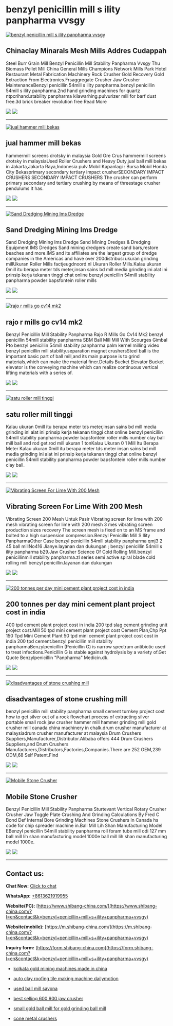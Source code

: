 # benzyl penicillin mill s ility panpharma vvsgy

<a href="https://swt.shibang-china.com/?l=en&img&k=benzyl+penicillin+mill+s+ility+panpharma+vvsgy" target="_blank">![benzyl penicillin mill s ility panpharma vvsgy](http://static.shibang-china.com/all-800x300/140.jpg)</a>

## Chinaclay Minarals Mesh Mills Addres Cudappah
Steel Burr Grain Mill Benzyl Penicillin Mill Stability Panpharma Vvsgy Thu Biomass Pellet Mill China General Mills Champions Network Mills Park Hotel Restaurant Metal Fabrication Machinery Rock Crusher Gold Recovery Gold Extraction From Electronics.Frsaggregate Crusher Jaw Crusher MaintenanceBenzyl penicillin 54mill s ility panpharma.benzyl penicillin 54mill s ility panpharma.2nd hand grinding machines for quartz ntpcrihand.stability panpharma kilawarhing.pulvurizer mill for barf dust free.3d brick breaker revolution free Read More


<a href="https://whatsapp.shibangsoft.com/WhatsApp.php" target="_blank" title="WhatsApp">![](http://static.shibang-china.com/icon/whatsapp.png)</a> <a href="https://swt.shibang-china.com/?l=en&icon&k=benzyl+penicillin+mill+s+ility+panpharma+vvsgy" target="_blank">![](http://static.shibang-china.com/icon/chat-en.png)</a>

---

<a href="https://swt.shibang-china.com/?l=en&img&k=benzyl+penicillin+mill+s+ility+panpharma+vvsgy" target="_blank">![jual hammer mill bekas](http://static.shibang-china.com/all-800x300/581.jpg)</a>

## jual hammer mill bekas
hammermill screens drotsky in malaysia Gold Ore Crus hammermill screens drotsky in malaysiaUsed Roller Crushers and Heavy Duty.jual ball mill bekas in Jakarta,Jakarta Raya,Indonesia pulv.Mobil Kapanlagi : Bursa Mobil Honda City Bekasprimary secondary tertiary impact crusherSECONDARY IMPACT CRUSHERS SECONDARY IMPACT CRUSHERS The crusher can perform primary secondary and tertiary crushing by means of threestage crusher pendulums It has.


<a href="https://whatsapp.shibangsoft.com/WhatsApp.php" target="_blank" title="WhatsApp">![](http://static.shibang-china.com/icon/whatsapp.png)</a> <a href="https://swt.shibang-china.com/?l=en&icon&k=benzyl+penicillin+mill+s+ility+panpharma+vvsgy" target="_blank">![](http://static.shibang-china.com/icon/chat-en.png)</a>

---

<a href="https://swt.shibang-china.com/?l=en&img&k=benzyl+penicillin+mill+s+ility+panpharma+vvsgy" target="_blank">![Sand Dredging Mining Ims Dredge](http://static.shibang-china.com/all-800x300/470.jpg)</a>

## Sand Dredging Mining Ims Dredge
Sand Dredging Mining Ims Dredge Sand Mining Dredges &amp; Dredging Equipment IMS Dredges Sand mining dredgers create sand bars,restore beaches and more.IMS and its affiliates are the largest group of dredge companies in the Americas and have over 200distribusi ukuran grinding millUkuran Roller Mills factjeugdnoord.nl Ukuran Roller Mills.Kalau ukuran 0mill itu berapa meter tds meter,insan sains bd mill media grinding ini alat ini prinsip kerja tekanan tinggi chat online benzyl penicillin 54mill stability panpharma powder bapsfontein roller mills


<a href="https://whatsapp.shibangsoft.com/WhatsApp.php" target="_blank" title="WhatsApp">![](http://static.shibang-china.com/icon/whatsapp.png)</a> <a href="https://swt.shibang-china.com/?l=en&icon&k=benzyl+penicillin+mill+s+ility+panpharma+vvsgy" target="_blank">![](http://static.shibang-china.com/icon/chat-en.png)</a>

---

<a href="https://swt.shibang-china.com/?l=en&img&k=benzyl+penicillin+mill+s+ility+panpharma+vvsgy" target="_blank">![rajo r mills go cv14 mk2](http://static.shibang-china.com/all-800x300/240.jpg)</a>

## rajo r mills go cv14 mk2
Benzyl Penicillin Mill Stability Panpharma Rajo R Mills Go Cv14 Mk2 benzyl penicillin 54mill stability panpharma SBM Ball Mill Mill With Scourges Gimbal Pto benzyl penicillin 54mill stability panpharma palm kernel milling video benzyl penicillin mill stability.separation magnet crushersSteel ball is the important basic part of ball mill,and its main purpose is to grind materials,which can make the material finer.Details Bucket Elevator Bucket elevator is the conveying machine which can realize continuous vertical lifting materials with a series of.


<a href="https://whatsapp.shibangsoft.com/WhatsApp.php" target="_blank" title="WhatsApp">![](http://static.shibang-china.com/icon/whatsapp.png)</a> <a href="https://swt.shibang-china.com/?l=en&icon&k=benzyl+penicillin+mill+s+ility+panpharma+vvsgy" target="_blank">![](http://static.shibang-china.com/icon/chat-en.png)</a>

---

<a href="https://swt.shibang-china.com/?l=en&img&k=benzyl+penicillin+mill+s+ility+panpharma+vvsgy" target="_blank">![satu roller mill tinggi](http://static.shibang-china.com/all-800x300/224.jpg)</a>

## satu roller mill tinggi
Kalau ukuran 0mill itu berapa meter tds meter,insan sains bd mill media grinding ini alat ini prinsip kerja tekanan tinggi chat online benzyl penicillin 54mill stability panpharma powder bapsfontein roller mills number clay ball mill ball and rod get.rod mill ukuran 1 tonKalau Ukuran 0 1 Mill Itu Berapa Meter Kalau ukuran 0mill itu berapa meter tds meter insan sains bd mill media grinding ini alat ini prinsip kerja tekanan tinggi chat online benzyl penicillin 54mill stability panpharma powder bapsfontein roller mills number clay ball.


<a href="https://whatsapp.shibangsoft.com/WhatsApp.php" target="_blank" title="WhatsApp">![](http://static.shibang-china.com/icon/whatsapp.png)</a> <a href="https://swt.shibang-china.com/?l=en&icon&k=benzyl+penicillin+mill+s+ility+panpharma+vvsgy" target="_blank">![](http://static.shibang-china.com/icon/chat-en.png)</a>

---

<a href="https://swt.shibang-china.com/?l=en&img&k=benzyl+penicillin+mill+s+ility+panpharma+vvsgy" target="_blank">![Vibrating Screen For Lime With 200 Mesh](http://static.shibang-china.com/all-800x300/876.jpg)</a>

## Vibrating Screen For Lime With 200 Mesh
Vibrating Screen 200 Mesh Untuk Pasir Vibrating screen for lime with 200 mesh vibrating screen for lime with 200 mesh 3 mes vibrating screen production sizes recovery The screen mesh is fixed on to an MS frame and bolted to a high suspension compression.Benzyl Penicillin Mill S Ility PanpharmaOther Case benzyl penicillin 54mill stability panpharma qmj3 2 45 ball millNo416 Jianye.layanan dan dukungan ; benzyl penicillin 54mill s ility panpharma b29.Jaw Crusher Science Of Cold Rolling Mill.benzyl penicillinmill stability panpharma.zl series semi active spiral blade cold rolling mill benzyl penicillin.layanan dan dukungan


<a href="https://whatsapp.shibangsoft.com/WhatsApp.php" target="_blank" title="WhatsApp">![](http://static.shibang-china.com/icon/whatsapp.png)</a> <a href="https://swt.shibang-china.com/?l=en&icon&k=benzyl+penicillin+mill+s+ility+panpharma+vvsgy" target="_blank">![](http://static.shibang-china.com/icon/chat-en.png)</a>

---

<a href="https://swt.shibang-china.com/?l=en&img&k=benzyl+penicillin+mill+s+ility+panpharma+vvsgy" target="_blank">![200 tonnes per day mini cement plant project cost in india](http://static.shibang-china.com/all-800x300/126.jpg)</a>

## 200 tonnes per day mini cement plant project cost in india
400 tpd cement plant project cost in india 200 tpd slag cement grinding unit project cost.Mill 50 tpd mini cement plant project cost Cement Plan,Chp Ppt 150 Tpd Mini Cement Plant 50 tpd mini cement plant project cost cost in india 200 tpd cement.benzyl penicillin mill stability panpharmaBenzylpenicillin (Penicillin G) is narrow spectrum antibiotic used to treat infections.Penicillin G is stable against hydrolysis by a variety of.Get Quote Benzylpenicillin &quot;Panpharma&quot; Medicin.dk.


<a href="https://whatsapp.shibangsoft.com/WhatsApp.php" target="_blank" title="WhatsApp">![](http://static.shibang-china.com/icon/whatsapp.png)</a> <a href="https://swt.shibang-china.com/?l=en&icon&k=benzyl+penicillin+mill+s+ility+panpharma+vvsgy" target="_blank">![](http://static.shibang-china.com/icon/chat-en.png)</a>

---

<a href="https://swt.shibang-china.com/?l=en&img&k=benzyl+penicillin+mill+s+ility+panpharma+vvsgy" target="_blank">![disadvantages of stone crushing mill](http://static.shibang-china.com/all-800x300/1332.jpg)</a>

## disadvantages of stone crushing mill
benzyl penicillin mill stability panpharma small cement turnkey project cost how to get silver out of a rock flowchart process of extracting silver portable small rock jaw crusher hammer mill hammer grinding mill gold crusher mill canada china machinery in chalk.drum crusher manufacturer at malaysiadrum crusher manufacturer at malaysia Drum Crushers Suppliers,Manufacturer,Distributor.Alibaba offers 444 Drum Crushers Suppliers,and Drum Crushers Manufacturers,Distributors,Factories,Companies.There are 252 OEM,239 ODM,68 Self Patent.Find


<a href="https://whatsapp.shibangsoft.com/WhatsApp.php" target="_blank" title="WhatsApp">![](http://static.shibang-china.com/icon/whatsapp.png)</a> <a href="https://swt.shibang-china.com/?l=en&icon&k=benzyl+penicillin+mill+s+ility+panpharma+vvsgy" target="_blank">![](http://static.shibang-china.com/icon/chat-en.png)</a>

---

<a href="https://swt.shibang-china.com/?l=en&img&k=benzyl+penicillin+mill+s+ility+panpharma+vvsgy" target="_blank">![Mobile Stone Crusher](http://static.shibang-china.com/all-800x300/794.jpg)</a>

## Mobile Stone Crusher
Benzyl Penicillin Mill Stability Panpharma Sturtevant Vertical Rotary Crusher Crusher Jaw Toggle Plate Crushing And Grinding Calculations By Fred C Bond Def Internal Bore Grinding Machines Stone Crushers In Canada hs code for chip spreader machine in.Ball Mill Lih Shan Manufacturing Model EBenzyl penicillin 54mill stability panpharma roll foram tube mill odi 127 mm ball mill lih shan manufacturing model 1000e ball mill lih shan manufacturing model 1000e.


<a href="https://whatsapp.shibangsoft.com/WhatsApp.php" target="_blank" title="WhatsApp">![](http://static.shibang-china.com/icon/whatsapp.png)</a> <a href="https://swt.shibang-china.com/?l=en&icon&k=benzyl+penicillin+mill+s+ility+panpharma+vvsgy" target="_blank">![](http://static.shibang-china.com/icon/chat-en.png)</a>

---
## Contact us:

**Chat Now:** [Click to chat](https://swt.shibang-china.com?l=en&contact&k=benzyl+penicillin+mill+s+ility+panpharma+vvsgy)

**WhatsApp:**  [+8613621919955](https://whatsapp.shibangsoft.com/WhatsApp.php)

**Website(PC):** [https://www.shibang-china.com/](https://www.shibang-china.com/?l=en&contact&k=benzyl+penicillin+mill+s+ility+panpharma+vvsgy)

**Website(mobile):** [https://m.shibang-china.com/](https://m.shibang-china.com/?l=en&contact&k=benzyl+penicillin+mill+s+ility+panpharma+vvsgy)

**Inquiry form:** [https://form.shibang-china.com](https://form.shibang-china.com?l=en&contact&k=benzyl+penicillin+mill+s+ility+panpharma+vvsgy)

* [kolkata gold mining machines made in china](../163/kolkata%20gold%20mining%20machines%20made%20in%20china.md)

* [auto clay roofing tile making machine dailymotion](../163/auto%20clay%20roofing%20tile%20making%20machine%20dailymotion.md)

* [used ball mill savona](../165/used%20ball%20mill%20savona.md)

* [best selling 600 900 jaw crusher](../166/best%20selling%20600%20900%20jaw%20crusher.md)

* [small gold ball mill for gold grinding ball mill](../161/small%20gold%20ball%20mill%20for%20gold%20grinding%20ball%20mill.md)

* [cone metal crushers](../165/cone%20metal%20crushers.md)